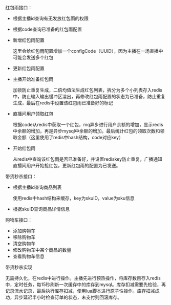 红包雨接口：

- 根据主播id查询有无发放红包雨的权限

- 根据code查询已准备的红包雨配置

- 新增红包雨配置

  这里会给红包雨配置增加一个configCode（UUID），因为主播在一场直播中可能会发送多个红包

- 更新红包雨配置

- 主播开始准备红包雨

  加锁防止重复生成，二倍均值法生成红包列表，拆分为多个小列表存入redis中，防止输入输出缓冲区溢出，再修改红包雨配置的状态为已准备，防止重复生成，最后在redis中设置该红包雨已准备好的标记

- 直播间用户领取红包

  根据code从redis中获取一个红包，mq异步进行用户余额的增加，显示redis中余额的增加，再是异步mysql中余额的增加。最后统计红包的领取次数和领取金额（这里使用了redis中hash结构，code对应key）

- 开始红包雨

  从redis中查询该红包雨是否已准备好，并设置rediskey防止重复，广播通知直播间用户开始抢红包，更新红包雨的配置为已发送。

带货秒杀接口：

- 根据主播id查询商品列表

  使用redis中hash结构来缓存，key为skuID，value为sku信息

- 根据skuID查询商品详情信息

购物车接口：

- 添加购物车
- 移除购物车
- 清空购物车
- 修改购物车中某个商品的数量
- 查看购物车信息

带货秒杀实现

无需持久化，在redis中进行操作。主播先进行预热操作，将库存数目存入redis中，定时任务，每15秒刷新一次缓存中的库存到mysql。库存扣减需要先检验，再记录流水记录，最后执行库存扣减，使用lua脚本进行原子性操作。库存扣减成功，异步延迟半小时检查订单的状态，未支付则回滚库存。

